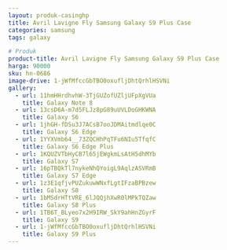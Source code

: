 ```yaml
---
layout: produk-casinghp
title: Avril Lavigne Fly Samsung Galaxy S9 Plus Case
categories: samsung
tags: galaxy

# Produk
product-title: Avril Lavigne Fly Samsung Galaxy S9 Plus Case
harga: 90000
sku: hn-0686
image-drive: 1-jWfMfccGbTBO0oxufljDhtQrhlHSVNi
gallery:
  - url: 11hmHHrdhvhW-3TjGUZofUZljUFpXgVUa
    title: Galaxy Note 8
  - url: 13csD6A-m7d5FLJz8pG89uUVLDoGHKWNA
    title: Galaxy S6
  - url: 1jhGH-fDSu3J7ACsB7ooJDMAitmdlqe0C
    title: Galaxy S6 Edge
  - url: 1YYXVmb64__73ZQCHhPqTFu6NIu5TfqfC
    title: Galaxy S6 Edge Plus
  - url: 1KQUZVTbHyCB7l65jEWgkmLsAtH5dhMYb
    title: Galaxy S7
  - url: 16pTBQkTl7nykeNhQYoigL9AqlzASVRmB
    title: Galaxy S7 Edge
  - url: 1z3E1qfjvPUZukuwWNxfLgtIFzaBPBzew
    title: Galaxy S8
  - url: 1bMSdrHTtVRE_6lJQQjhXwR0lMPkTQZaw
    title: Galaxy S8 Plus
  - url: 1TB6T_BLyeo7x2H9IRW_SkY9ahHnZGyrF
    title: Galaxy S9
  - url: 1-jWfMfccGbTBO0oxufljDhtQrhlHSVNi
    title: Galaxy S9 Plus
---
```

